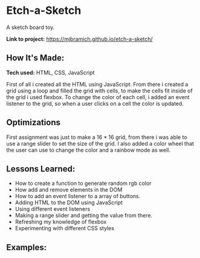 # Etch-a-Sketch
A sketch board toy.

**Link to project:** 
https://mjbramich.github.io/etch-a-sketch/

## How It's Made:

**Tech used:** HTML, CSS, JavaScript

First of all i created all the HTML using JavaScript. From there i created a grid using a loop and filled the grid with cells, to make the cells fit inside of the grid i used flexbox. To change the color of each cell, i added an event listener to the grid, so when a user clicks on a cell the color is updated. 

## Optimizations

First assignment was just to make a 16 * 16 grid, from there i was able to use a range slider to set the size of the grid. I also added a color wheel that the user can use to change the color and a rainbow mode as well.


## Lessons Learned:

  * How to create a function to generate random rgb color
  * How add and remove elements in the DOM
  * How to add an event listener to a array of buttons.
  * Adding HTML to the DOM using JavaScript
  * Using different event listeners
  * Making a range slider and getting the value from there.
  * Refreshing my knowledge of flexbox
  * Experimenting with different CSS styles
  
## Examples:




